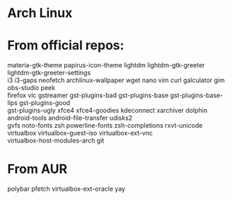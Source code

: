 # Arch Linux
# From official repos:

materia-gtk-theme papirus-icon-theme lightdm lightdm-gtk-greeter lightdm-gtk-greeter-settings\
 i3 i3-gaps neofetch archlinux-wallpaper wget nano vim curl galculator gim obs-studio peek\
 firefox vlc gstreamer gst-plugins-bad gst-plugins-base gst-plugins-base-lips gst-plugins-good\
 gst-plugins-ugly xfce4 xfce4-goodies kdeconnect xarchiver dolphin android-tools android-file-transfer udisks2\
 gvfs noto-fonts zsh powerline-fonts zsh-completions rxvt-unicode virtualbox virtualbox-guest-iso virtualbox-ext-vnc\
 virtualbox-host-modules-arch git

# From AUR
polybar pfetch virtualbox-ext-oracle yay
